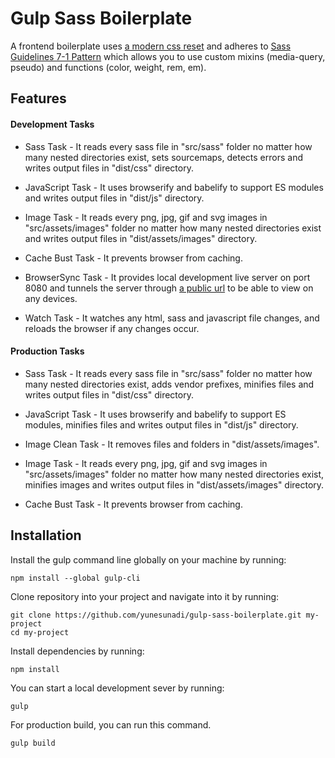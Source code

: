 # Gulp Sass Boilerplate

A frontend boilerplate uses [a modern css reset](https://piccalil.li/blog/a-modern-css-reset/) and adheres to [Sass Guidelines 7-1 Pattern](https://sass-guidelin.es/#the-7-1-pattern) which allows you to use custom mixins (media-query, pseudo) and functions (color, weight, rem, em).

## Features

#### Development Tasks

-   Sass Task - It reads every sass file in "src/sass" folder no matter how many nested directories exist, sets sourcemaps, detects errors and writes output files in "dist/css" directory.

-   JavaScript Task - It uses browserify and babelify to support ES modules and writes output files in "dist/js" directory.

-   Image Task - It reads every png, jpg, gif and svg images in "src/assets/images" folder no matter how many nested directories exist and writes output files in "dist/assets/images" directory.

-   Cache Bust Task - It prevents browser from caching.

-   BrowserSync Task - It provides local development live server on port 8080 and tunnels the server through [a public url](https://my-private-site.loca.lt/) to be able to view on any devices.

-   Watch Task - It watches any html, sass and javascript file changes, and reloads the browser if any changes occur.

#### Production Tasks

-   Sass Task - It reads every sass file in "src/sass" folder no matter how many nested directories exist, adds vendor prefixes, minifies files and writes output files in "dist/css" directory.

-   JavaScript Task - It uses browserify and babelify to support ES modules, minifies files and writes output files in "dist/js" directory.

-   Image Clean Task - It removes files and folders in "dist/assets/images".

-   Image Task - It reads every png, jpg, gif and svg images in "src/assets/images" folder no matter how many nested directories exist, minifies images and writes output files in "dist/assets/images" directory.

-   Cache Bust Task - It prevents browser from caching.

## Installation

Install the gulp command line globally on your machine by running:

```
npm install --global gulp-cli
```

Clone repository into your project and navigate into it by running:

```
git clone https://github.com/yunesunadi/gulp-sass-boilerplate.git my-project
cd my-project
```

Install dependencies by running:

```
npm install
```

You can start a local development sever by running:

```
gulp
```

For production build, you can run this command.

```
gulp build
```
